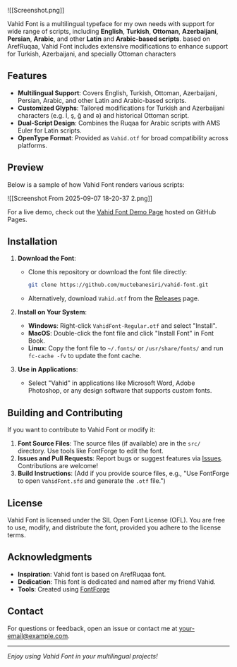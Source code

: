 ![[Screenshot.png]]

Vahid Font is a multilingual typeface for my own needs with support for wide range of scripts, including **English**, **Turkish**, **Ottoman**, **Azerbaijani**, **Persian**, **Arabic**, and other **Latin** and **Arabic-based scripts**. based on ArefRuqaa, Vahid Font includes extensive modifications to enhance support for Turkish, Azerbaijani, and specially Ottoman characters

## Features

- **Multilingual Support**: Covers English, Turkish, Ottoman, Azerbaijani, Persian, Arabic, and other Latin and Arabic-based scripts.
- **Customized Glyphs**: Tailored modifications for Turkish and Azerbaijani characters (e.g. İ, ş, ğ and ə) and historical Ottoman script.
- **Dual-Script Design**: Combines the Ruqaa for Arabic scripts with AMS Euler for Latin scripts.
- **OpenType Format**: Provided as `Vahid.otf` for broad compatibility across platforms.

## Preview

Below is a sample of how Vahid Font renders various scripts:

![[Screenshot From 2025-09-07 18-20-37 2.png]]

For a live demo, check out the [Vahid Font Demo Page](https://your-username.github.io/your-repo/) hosted on GitHub Pages.

## Installation

1. **Download the Font**:
    
    - Clone this repository or download the font file directly:
        
        ```bash
        git clone https://github.com/muctebanesiri/vahid-font.git
        ```
        
    - Alternatively, download `Vahid.otf` from the [Releases](https://github.com/your-username/your-repo/releases) page.
1. **Install on Your System**:
    
    - **Windows**: Right-click `VahidFont-Regular.otf` and select "Install".
    - **MacOS**: Double-click the font file and click "Install Font" in Font Book.
    - **Linux**: Copy the font file to `~/.fonts/` or `/usr/share/fonts/` and run `fc-cache -fv` to update the font cache.
2. **Use in Applications**:
    
    - Select "Vahid" in applications like Microsoft Word, Adobe Photoshop, or any design software that supports custom fonts.


## Building and Contributing

If you want to contribute to Vahid Font or modify it:

1. **Font Source Files**: The source files (if available) are in the `src/` directory. Use tools like FontForge to edit the font.
2. **Issues and Pull Requests**: Report bugs or suggest features via [Issues](https://github.com/your-username/your-repo/issues). Contributions are welcome!
3. **Build Instructions**: (Add if you provide source files, e.g., "Use FontForge to open `VahidFont.sfd` and generate the `.otf` file.")

## License

Vahid Font is licensed under the SIL Open Font License (OFL). You are free to use, modify, and distribute the font, provided you adhere to the license terms.

## Acknowledgments

- **Inspiration**: Vahid font is based on ArefRuqaa font.
- **Dedication**: This font is dedicated and named after my friend Vahid.
- **Tools**: Created using [FontForge](https://fontforge.org/)

## Contact

For questions or feedback, open an issue or contact me at [your-email@example.com](mailto:your-email@example.com).

---

_Enjoy using Vahid Font in your multilingual projects!_

